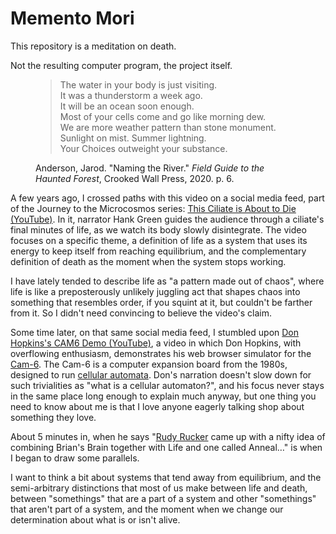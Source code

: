 # Memento Mori

This repository is a meditation on death.

Not the resulting computer program, the project itself.

<figure>
	<blockquote>
		<p>
			The water in your body is just visiting.<br>
			It was a thunderstorm a week ago.<br>
			It will be an ocean soon enough.<br>
			Most of your cells come and go like morning dew.<br>
			We are more weather pattern than stone monument.<br>
			Sunlight on mist. Summer lightning.<br>
			Your Choices outweight your substance.
		</p>
	</blockquote>
	<figcaption>
		<p>Anderson, Jarod. "Naming the River." <em>Field Guide to the Haunted Forest</em>, Crooked Wall Press, 2020. p. 6.</p>
	</figcaption>
</figure>

A few years ago, I crossed paths with this video on a social media feed, part of the Journey to the Microcosmos series: [This Ciliate is About to Die (YouTube)](https://www.youtube.com/watch?v=ibpdNqrtar0). In it, narrator Hank Green guides the audience through a ciliate's final minutes of life, as we watch its body slowly disintegrate. The video focuses on a specific theme, a definition of life as a system that uses its energy to keep itself from reaching equilibrium, and the complementary definition of death as the moment when the system stops working.

I have lately tended to describe life as "a pattern made out of chaos", where life is like a preposterously unlikely juggling act that shapes chaos into something that resembles order, if you squint at it, but couldn't be farther from it. So I didn't need convincing to believe the video's claim.

Some time later, on that same social media feed, I stumbled upon [Don Hopkins's CAM6 Demo (YouTube)](https://www.youtube.com/watch?v=LyLMHxRNuck), a video in which Don Hopkins, with overflowing enthusiasm, demonstrates his web browser simulator for the [Cam-6](https://en.wikipedia.org/wiki/Cam-6). The Cam-6 is a computer expansion board from the 1980s, designed to run [cellular automata](https://en.wikipedia.org/wiki/Cellular_automata). Don's narration doesn't slow down for such trivialities as "what is a cellular automaton?", and his focus never stays in the same place long enough to explain much anyway, but one thing you need to know about me is that I love anyone eagerly talking shop about something they love.

About 5 minutes in, when he says "[Rudy Rucker](https://www.rudyrucker.com) came up with a nifty idea of combining Brian's Brain together with Life and one called Anneal…" is when I began to draw some parallels.

I want to think a bit about systems that tend away from equilibrium, and the semi-arbitrary distinctions that most of us make between life and death, between "somethings" that are a part of a system and other "somethings" that aren't part of a system, and the moment when we change our determination about what is or isn't alive.
